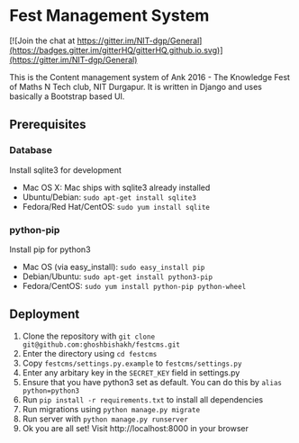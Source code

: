 # Fest Management System

[![Join the chat at https://gitter.im/NIT-dgp/General](https://badges.gitter.im/gitterHQ/gitterHQ.github.io.svg)](https://gitter.im/NIT-dgp/General)

This is the Content management system of Ank 2016 - The Knowledge Fest of Maths N Tech club, NIT Durgapur. It is written in Django and uses basically a Bootstrap based UI.

## Prerequisites

### Database

Install sqlite3 for development

* Mac OS X: Mac ships with sqlite3 already installed
* Ubuntu/Debian: `sudo apt-get install sqlite3`
* Fedora/Red Hat/CentOS: `sudo yum install sqlite`

### python-pip

Install pip for python3

* Mac OS (via easy_install): `sudo easy_install pip` 
* Debian/Ubuntu: `sudo apt-get install python3-pip`
* Fedora/CentOS: `sudo yum install python-pip python-wheel`

## Deployment

1. Clone the repository with `git clone git@github.com:ghoshbishakh/festcms.git`
2. Enter the directory using `cd festcms`
3. Copy `festcms/settings.py.example` to `festcms/settings.py`
4. Enter any arbitary key in the `SECRET_KEY` field in settings.py
5. Ensure that you have python3 set as default. You can do this by `alias python=python3`
6. Run `pip install -r requirements.txt` to install all dependencies
7. Run migrations using `python manage.py migrate`
8. Run server with `python manage.py runserver`
9. Ok you are all set! Visit http://localhost:8000 in your browser
